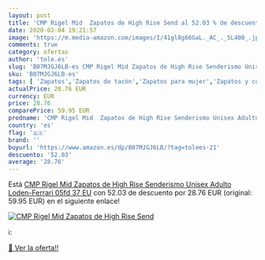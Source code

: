 ```yaml
---
layout: post
title: 'CMP Rigel Mid  Zapatos de High Rise Send al 52.03 % de descuento'
date: 2020-02-04 19:21:57
image: 'https://m.media-amazon.com/images/I/41gl8g66GaL._AC_._SL400_.jpg'
comments: true
category: ofertas
author: 'tole.es'
slug: 'B07MJGJ6LB-es CMP Rigel Mid Zapatos de High Rise Senderismo Unisex...'
sku: 'B07MJGJ6LB-es'
tags: [ 'Zapatos','Zapatos de tacón','Zapatos para mujer','Zapatos y complementos','zapatos', ]
actualPrice: 28.76 EUR
currency: EUR
price: 28.76
comparePrice: 59.95 EUR
prodname: 'CMP Rigel Mid  Zapatos de High Rise Senderismo Unisex Adulto   Loden-Ferrari 05fd   37 EU'
country: 'es'
flag: '🇪🇸'
brand: ''
buyurl: 'https://www.amazon.es/dp/B07MJGJ6LB/?tag=tolees-21'
descuento: '52.03'
average: '28.76'
---
```


Está [CMP Rigel Mid  Zapatos de High Rise Senderismo Unisex Adulto   Loden-Ferrari 05fd   37 EU](https://www.amazon.es/dp/B07MJGJ6LB/?tag=tolees-21) con 52.03 de descuento por 28.76 EUR (original: 59.95 EUR) en el siguiente enlace!

[![CMP Rigel Mid  Zapatos de High Rise Send](https://m.media-amazon.com/images/I/41gl8g66GaL._AC_._SL400_.jpg)](https://www.amazon.es/dp/B07MJGJ6LB/?tag=tolees-21)

ℹ️:


[🛒 Ver la oferta!!](https://www.amazon.es/dp/B07MJGJ6LB/?tag=tolees-21)
